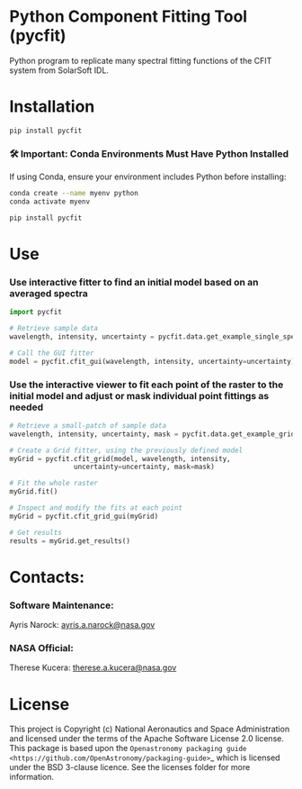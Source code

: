 # Python Component Fitting Tool  (pycfit)

Python program to replicate many spectral fitting functions of the CFIT system from SolarSoft IDL.  



# Installation

`pip install pycfit`

### 🛠 Important: Conda Environments Must Have Python Installed
If using Conda, ensure your environment includes Python before installing:

```sh
conda create --name myenv python
conda activate myenv

pip install pycfit
```
 

# Use
### Use interactive fitter to find an initial model based on an averaged spectra

```python
import pycfit

# Retrieve sample data
wavelength, intensity, uncertainty = pycfit.data.get_example_single_spectra()

# Call the GUI fitter
model = pycfit.cfit_gui(wavelength, intensity, uncertainty=uncertainty)
```


### Use the interactive viewer to fit each point of the raster to the initial model and adjust or mask individual point fittings as needed
```python
# Retrieve a small-patch of sample data
wavelength, intensity, uncertainty, mask = pycfit.data.get_example_grid_spectra(patch=True)

# Create a Grid fitter, using the previously defined model
myGrid = pycfit.cfit_grid(model, wavelength, intensity, 
                uncertainty=uncertainty, mask=mask)

# Fit the whole raster
myGrid.fit()

# Inspect and modify the fits at each point
myGrid = pycfit.cfit_grid_gui(myGrid)

# Get results
results = myGrid.get_results()
```


# Contacts:
### Software Maintenance:
Ayris Narock:  ayris.a.narock@nasa.gov
### NASA Official:
Therese Kucera:  therese.a.kucera@nasa.gov



# License

This project is Copyright (c) National Aeronautics and Space Administration and licensed under
the terms of the Apache Software License 2.0 license. This package is based upon
the `Openastronomy packaging guide <https://github.com/OpenAstronomy/packaging-guide>`_
which is licensed under the BSD 3-clause licence. See the licenses folder for
more information.
